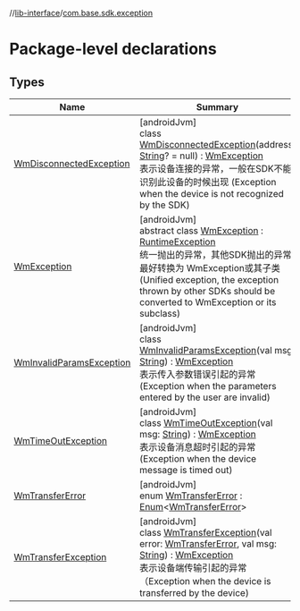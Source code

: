 //[lib-interface](../../index.md)/[com.base.sdk.exception](index.md)

# Package-level declarations

## Types

| Name | Summary |
|---|---|
| [WmDisconnectedException](-wm-disconnected-exception/index.md) | [androidJvm]<br>class [WmDisconnectedException](-wm-disconnected-exception/index.md)(address: [String](https://kotlinlang.org/api/latest/jvm/stdlib/kotlin/-string/index.html)? = null) : [WmException](-wm-exception/index.md)<br>表示设备连接的异常，一般在SDK不能识别此设备的时候出现 (Exception when the device is not recognized by the SDK) |
| [WmException](-wm-exception/index.md) | [androidJvm]<br>abstract class [WmException](-wm-exception/index.md) : [RuntimeException](https://developer.android.com/reference/kotlin/java/lang/RuntimeException.html)<br>统一抛出的异常，其他SDK抛出的异常最好转换为 WmException或其子类 (Unified exception, the exception thrown by other SDKs should be converted to WmException or its subclass) |
| [WmInvalidParamsException](-wm-invalid-params-exception/index.md) | [androidJvm]<br>class [WmInvalidParamsException](-wm-invalid-params-exception/index.md)(val msg: [String](https://kotlinlang.org/api/latest/jvm/stdlib/kotlin/-string/index.html)) : [WmException](-wm-exception/index.md)<br>表示传入参数错误引起的异常 (Exception when the parameters entered by the user are invalid) |
| [WmTimeOutException](-wm-time-out-exception/index.md) | [androidJvm]<br>class [WmTimeOutException](-wm-time-out-exception/index.md)(val msg: [String](https://kotlinlang.org/api/latest/jvm/stdlib/kotlin/-string/index.html)) : [WmException](-wm-exception/index.md)<br>表示设备消息超时引起的异常 (Exception when the device message is timed out) |
| [WmTransferError](-wm-transfer-error/index.md) | [androidJvm]<br>enum [WmTransferError](-wm-transfer-error/index.md) : [Enum](https://kotlinlang.org/api/latest/jvm/stdlib/kotlin/-enum/index.html)&lt;[WmTransferError](-wm-transfer-error/index.md)&gt; |
| [WmTransferException](-wm-transfer-exception/index.md) | [androidJvm]<br>class [WmTransferException](-wm-transfer-exception/index.md)(val error: [WmTransferError](-wm-transfer-error/index.md), val msg: [String](https://kotlinlang.org/api/latest/jvm/stdlib/kotlin/-string/index.html)) : [WmException](-wm-exception/index.md)<br>表示设备端传输引起的异常（Exception when the device is transferred by the device) |

